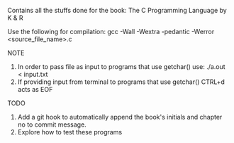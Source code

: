 Contains all the stuffs done for the book:
The C Programming Language by K & R

Use the following for compilation:
gcc -Wall -Wextra -pedantic -Werror <source_file_name>.c

NOTE
1. In order to pass file as input to programs that use getchar() use: ./a.out < input.txt
2. If providing input from terminal to programs that use getchar() CTRL+d acts as EOF

TODO
1. Add a git hook to automatically append the book's initials and chapter no to commit message.
2. Explore how to test these programs

